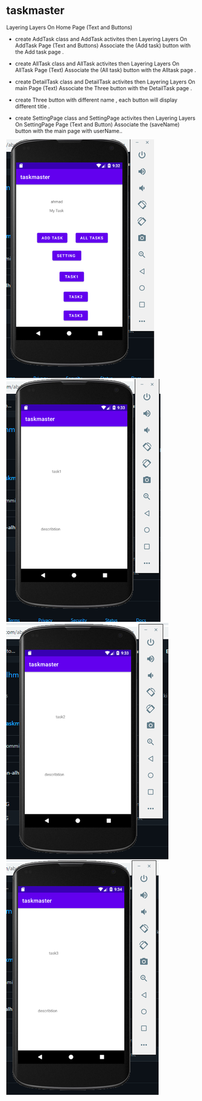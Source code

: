 # taskmaster

Layering Layers On Home Page (Text and Buttons)
 * create AddTask class and AddTask activites then Layering Layers On AddTask Page (Text and Buttons) 
 Associate the (Add task) button with the Add task page .

 * create AllTask class and AllTask activites then Layering Layers On AllTask Page (Text) 
 Associate the (All  task) button with the Alltask page .
 
 * create DetailTask class and DetailTask activites then Layering Layers On main Page (Text) 
 Associate the Three button with the DetailTask page .

 * create Three button with different name , each button will display different title . 

 * create SettingPage class and SettingPage activites then Layering Layers On SettingPage Page (Text and Button) 
 Associate the (saveName) button with the main page with userName..

 ![homePage](https://raw.githubusercontent.com/abdalrahman-alhmouz/taskmaster/lab27/img/homePage.PNG)
 ![task1](https://raw.githubusercontent.com/abdalrahman-alhmouz/taskmaster/lab27/img/task1.PNG)
 ![task2](https://raw.githubusercontent.com/abdalrahman-alhmouz/taskmaster/lab27/img/task2.PNG)
 ![task3](https://raw.githubusercontent.com/abdalrahman-alhmouz/taskmaster/lab27/img/task3.PNG)







